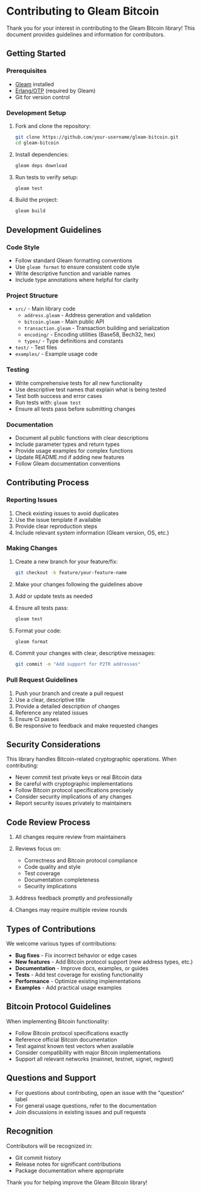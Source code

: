 # Contributing to Gleam Bitcoin

Thank you for your interest in contributing to the Gleam Bitcoin library! This document provides guidelines and information for contributors.

## Getting Started

### Prerequisites

- [Gleam](https://gleam.run/getting-started/) installed
- [Erlang/OTP](https://www.erlang.org/) (required by Gleam)
- Git for version control

### Development Setup

1. Fork and clone the repository:
   ```sh
   git clone https://github.com/your-username/gleam-bitcoin.git
   cd gleam-bitcoin
   ```

2. Install dependencies:
   ```sh
   gleam deps download
   ```

3. Run tests to verify setup:
   ```sh
   gleam test
   ```

4. Build the project:
   ```sh
   gleam build
   ```

## Development Guidelines

### Code Style

- Follow standard Gleam formatting conventions
- Use `gleam format` to ensure consistent code style
- Write descriptive function and variable names
- Include type annotations where helpful for clarity

### Project Structure

- `src/` - Main library code
  - `address.gleam` - Address generation and validation
  - `bitcoin.gleam` - Main public API
  - `transaction.gleam` - Transaction building and serialization
  - `encoding/` - Encoding utilities (Base58, Bech32, hex)
  - `types/` - Type definitions and constants
- `test/` - Test files
- `examples/` - Example usage code

### Testing

- Write comprehensive tests for all new functionality
- Use descriptive test names that explain what is being tested
- Test both success and error cases
- Run tests with: `gleam test`
- Ensure all tests pass before submitting changes

### Documentation

- Document all public functions with clear descriptions
- Include parameter types and return types
- Provide usage examples for complex functions
- Update README.md if adding new features
- Follow Gleam documentation conventions

## Contributing Process

### Reporting Issues

1. Check existing issues to avoid duplicates
2. Use the issue template if available
3. Provide clear reproduction steps
4. Include relevant system information (Gleam version, OS, etc.)

### Making Changes

1. Create a new branch for your feature/fix:
   ```sh
   git checkout -b feature/your-feature-name
   ```

2. Make your changes following the guidelines above

3. Add or update tests as needed

4. Ensure all tests pass:
   ```sh
   gleam test
   ```

5. Format your code:
   ```sh
   gleam format
   ```

6. Commit your changes with clear, descriptive messages:
   ```sh
   git commit -m "Add support for P2TR addresses"
   ```

### Pull Request Guidelines

1. Push your branch and create a pull request
2. Use a clear, descriptive title
3. Provide a detailed description of changes
4. Reference any related issues
5. Ensure CI passes
6. Be responsive to feedback and make requested changes

## Security Considerations

This library handles Bitcoin-related cryptographic operations. When contributing:

- Never commit test private keys or real Bitcoin data
- Be careful with cryptographic implementations
- Follow Bitcoin protocol specifications precisely
- Consider security implications of any changes
- Report security issues privately to maintainers

## Code Review Process

1. All changes require review from maintainers
2. Reviews focus on:
   - Correctness and Bitcoin protocol compliance
   - Code quality and style
   - Test coverage
   - Documentation completeness
   - Security implications

3. Address feedback promptly and professionally
4. Changes may require multiple review rounds

## Types of Contributions

We welcome various types of contributions:

- **Bug fixes** - Fix incorrect behavior or edge cases
- **New features** - Add Bitcoin protocol support (new address types, etc.)
- **Documentation** - Improve docs, examples, or guides
- **Tests** - Add test coverage for existing functionality
- **Performance** - Optimize existing implementations
- **Examples** - Add practical usage examples

## Bitcoin Protocol Guidelines

When implementing Bitcoin functionality:

- Follow Bitcoin protocol specifications exactly
- Reference official Bitcoin documentation
- Test against known test vectors when available
- Consider compatibility with major Bitcoin implementations
- Support all relevant networks (mainnet, testnet, signet, regtest)

## Questions and Support

- For questions about contributing, open an issue with the "question" label
- For general usage questions, refer to the documentation
- Join discussions in existing issues and pull requests

## Recognition

Contributors will be recognized in:
- Git commit history
- Release notes for significant contributions
- Package documentation where appropriate

Thank you for helping improve the Gleam Bitcoin library!